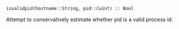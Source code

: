 ```
isvalidpid(hostname::String, pid::Cuint) :: Bool
```

Attempt to conservatively estimate whether pid is a valid process id.

